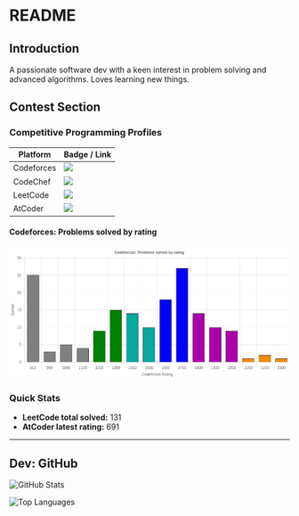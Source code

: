# README

## Introduction
A passionate software dev with a keen interest in problem solving and advanced algorithms. Loves learning new things.

## Contest Section

### Competitive Programming Profiles
| Platform   | Badge / Link |
|------------|--------------|
| Codeforces | [![](https://img.shields.io/badge/Codeforces-x2.0-blue)](https://codeforces.com/profile/x2.0) |
| CodeChef   | [![](https://img.shields.io/badge/CodeChef-awatanshsingh1-orange)](https://www.codechef.com/users/awatanshsingh1) |
| LeetCode   | [![](https://img.shields.io/badge/LeetCode-X2-0-yellow)](https://leetcode.com/X2-0) |
| AtCoder    | [![](https://img.shields.io/badge/AtCoder-awatansh-red)](https://atcoder.jp/users/awatansh) |

#### Codeforces: Problems solved by rating
<div align="center">
  <img src="assets/cf_rating_chart.png" alt="Codeforces problems solved by rating" />
</div>

### Quick Stats
- **LeetCode total solved:** 131
- **AtCoder latest rating:** 691

---

## Dev: GitHub
![GitHub Stats](https://github-readme-stats.vercel.app/api?username=awatansh&show_icons=true&theme=dark)

![Top Languages](https://github-readme-stats.vercel.app/api/top-langs/?username=awatansh&layout=compact&theme=dark)
